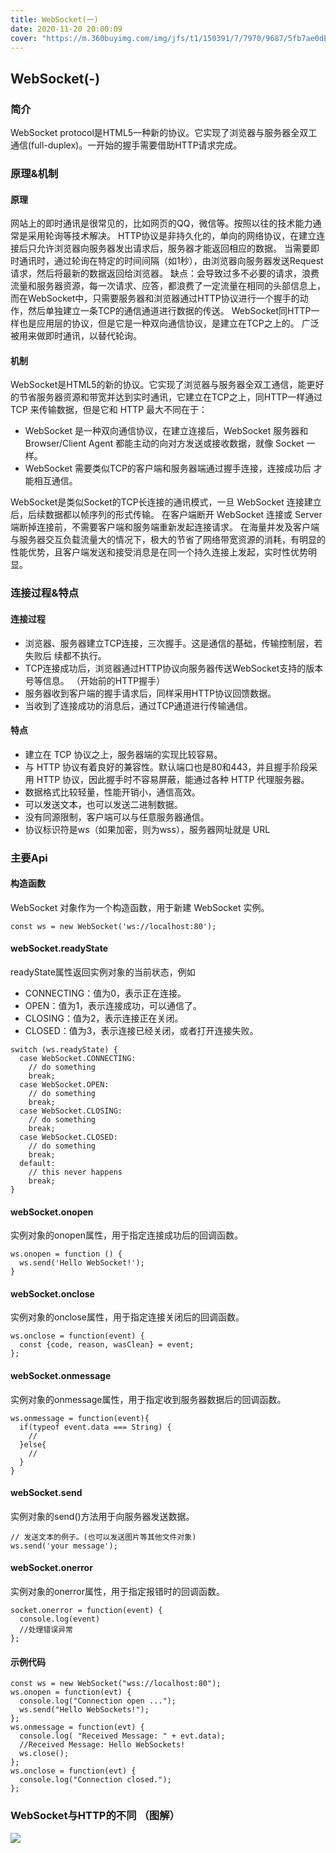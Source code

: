 ```yaml
---
title: WebSocket(一)
date: 2020-11-20 20:00:09
cover: "https://m.360buyimg.com/img/jfs/t1/150391/7/7970/9687/5fb7ae0dEe8c94509/0363e802babbf257.png"
---
```



## WebSocket(-)

### 简介
WebSocket protocol是HTML5一种新的协议。它实现了浏览器与服务器全双工通信(full-duplex)。一开始的握手需要借助HTTP请求完成。

### 原理&机制
#### 原理
网站上的即时通讯是很常见的，比如网页的QQ，微信等。按照以往的技术能力通常是采用轮询等技术解决。
HTTP协议是非持久化的，单向的网络协议，在建立连接后只允许浏览器向服务器发出请求后，服务器才能返回相应的数据。
当需要即时通讯时，通过轮询在特定的时间间隔（如1秒），由浏览器向服务器发送Request请求，然后将最新的数据返回给浏览器。
缺点：会导致过多不必要的请求，浪费流量和服务器资源，每一次请求、应答，都浪费了一定流量在相同的头部信息上，而在WebSocket中，只需要服务器和浏览器通过HTTP协议进行一个握手的动作，然后单独建立一条TCP的通信通道进行数据的传送。
WebSocket同HTTP一样也是应用层的协议，但是它是一种双向通信协议，是建立在TCP之上的。
广泛被用来做即时通讯，以替代轮询。

#### 机制
WebSocket是HTML5的新的协议。它实现了浏览器与服务器全双工通信，能更好的节省服务器资源和带宽并达到实时通讯，它建立在TCP之上，同HTTP一样通过 TCP 来传输数据，但是它和 HTTP 最大不同在于：

- WebSocket 是一种双向通信协议，在建立连接后，WebSocket 服务器和 
Browser/Client Agent 都能主动的向对方发送或接收数据，就像 Socket 一样。
- WebSocket 需要类似TCP的客户端和服务器端通过握手连接，连接成功后
才能相互通信。

WebSocket是类似Socket的TCP长连接的通讯模式，一旦 WebSocket 连接建立后，后续数据都以帧序列的形式传输。
在客户端断开 WebSocket 连接或 Server 端断掉连接前，不需要客户端和服务端重新发起连接请求。
在海量并发及客户端与服务器交互负载流量大的情况下，极大的节省了网络带宽资源的消耗，有明显的性能优势，且客户端发送和接受消息是在同一个持久连接上发起，实时性优势明显。

### 连接过程&特点
#### 连接过程
- 浏览器、服务器建立TCP连接，三次握手。这是通信的基础，传输控制层，若失败后
续都不执行。
- TCP连接成功后，浏览器通过HTTP协议向服务器传送WebSocket支持的版本号等信息。
（开始前的HTTP握手）
- 服务器收到客户端的握手请求后，同样采用HTTP协议回馈数据。
- 当收到了连接成功的消息后，通过TCP通道进行传输通信。
#### 特点
- 建立在 TCP 协议之上，服务器端的实现比较容易。
- 与 HTTP 协议有着良好的兼容性。默认端口也是80和443，并且握手阶段采用 HTTP 
协议，因此握手时不容易屏蔽，能通过各种 HTTP 代理服务器。
- 数据格式比较轻量，性能开销小，通信高效。
- 可以发送文本，也可以发送二进制数据。
- 没有同源限制，客户端可以与任意服务器通信。
- 协议标识符是ws（如果加密，则为wss），服务器网址就是 URL

### 主要Api
#### 构造函数
WebSocket 对象作为一个构造函数，用于新建 WebSocket 实例。
```
const ws = new WebSocket('ws://localhost:80');
```

#### webSocket.readyState
readyState属性返回实例对象的当前状态，例如
- CONNECTING：值为0，表示正在连接。
- OPEN：值为1，表示连接成功，可以通信了。
- CLOSING：值为2，表示连接正在关闭。
- CLOSED：值为3，表示连接已经关闭，或者打开连接失败。

```
switch (ws.readyState) {
  case WebSocket.CONNECTING:
    // do something
    break;
  case WebSocket.OPEN:
    // do something
    break;
  case WebSocket.CLOSING:
    // do something
    break;
  case WebSocket.CLOSED:
    // do something
    break;
  default:
    // this never happens
    break;
}
```

#### webSocket.onopen
实例对象的onopen属性，用于指定连接成功后的回调函数。

```
ws.onopen = function () {
  ws.send('Hello WebSocket!');
}
```
#### webSocket.onclose
实例对象的onclose属性，用于指定连接关闭后的回调函数。
```
ws.onclose = function(event) {
  const {code, reason, wasClean} = event;
};
```
#### webSocket.onmessage
实例对象的onmessage属性，用于指定收到服务器数据后的回调函数。
```
ws.onmessage = function(event){
  if(typeof event.data === String) {
    //
  }else{
    //
  }
}
```
#### webSocket.send
实例对象的send()方法用于向服务器发送数据。
```
// 发送文本的例子。(也可以发送图片等其他文件对象)
ws.send('your message');
```
#### webSocket.onerror
实例对象的onerror属性，用于指定报错时的回调函数。
```
socket.onerror = function(event) {
  console.log(event)
  //处理错误异常
};
```

#### 示例代码
```
const ws = new WebSocket("wss://localhost:80");  
ws.onopen = function(evt) {   
  console.log("Connection open ...");   
  ws.send("Hello WebSockets!"); 
};  
ws.onmessage = function(evt) {  
  console.log( "Received Message: " + evt.data);
  //Received Message: Hello WebSockets!
  ws.close(); 
};  
ws.onclose = function(evt) {  
  console.log("Connection closed."); 
}; 
```

### WebSocket与HTTP的不同 （图解）
![](https://m.360buyimg.com/img/jfs/t1/142749/34/13761/207298/5fa93d0dE977b31a4/b2458a2ffda633bb.jpg)


